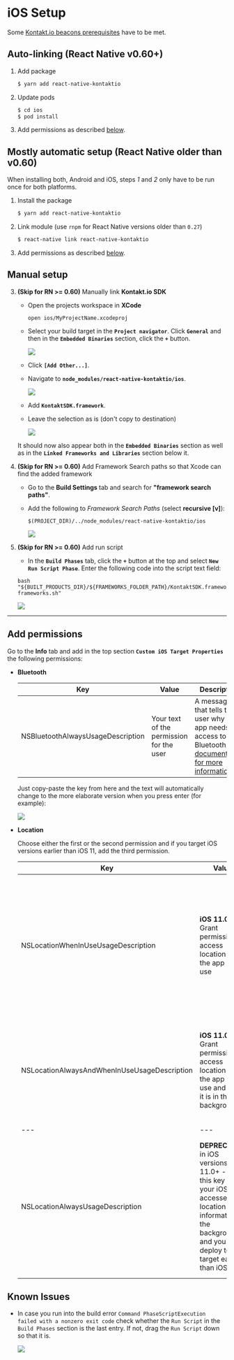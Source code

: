 # iOS Setup

Some [Kontakt.io beacons prerequisites](https://developer.kontakt.io/android-sdk/quickstart/#setup) have to be met.

## Auto-linking (React Native v0.60+)

1. Add package

	```bash
	$ yarn add react-native-kontaktio
	```

2. Update pods

    ```bash
    $ cd ios
    $ pod install
    ```

3. Add permissions as described [below](#add-permissions).


## Mostly automatic setup (React Native older than v0.60)

When installing both, Android and iOS, steps _1_ and _2_ only have to be run once for both platforms.

1.  Install the package

    ```bash
    $ yarn add react-native-kontaktio
    ```

2. Link module (use `rnpm` for React Native versions older than `0.27`)

    ```bash
    $ react-native link react-native-kontaktio
    ```

3. Add permissions as described [below](#add-permissions).

## Manual setup

3. **(Skip for RN >= 0.60)** Manually link **Kontakt.io SDK**

    - Open the projects workspace in **XCode**

      	```
      	open ios/MyProjectName.xcodeproj
      	```
    - Select your build target in the **`Project navigator`**. Click **`General`** and then in the **`Embedded Binaries`** section, click the **`+`** button.

    	![](images/ios_install_step01.png)

    - Click **`[Add Other...]`**.
    - Navigate to **`node_modules/react-native-kontaktio/ios`**.

		![](images/ios_installation_step02.png)

    - Add **`KontaktSDK.framework`**.
    - Leave the selection as is (don't copy to destination)

    	![](images/ios_installation_step03.png)

    It should now also appear both in the **`Embedded Binaries`** section as well as in the **`Linked Frameworks and Libraries`** section below it.

4. **(Skip for RN >= 0.60)** Add Framework Search paths so that Xcode can find the added framework

    - Go to the **Build Settings** tab and search for **"framework search paths"**.
    - Add the following to _Framework Search Paths_ (select **recursive [v]**):

      	```
      	$(PROJECT_DIR)/../node_modules/react-native-kontaktio/ios
      	```

      ![](images/ios_installation_step04.png)

5. **(Skip for RN >= 0.60)** Add run script

    - In the **`Build Phases`** tab, click the **`+`** button at the top and select **`New Run Script Phase`**. Enter the following code into the script text field:

    ```
    bash "${BUILT_PRODUCTS_DIR}/${FRAMEWORKS_FOLDER_PATH}/KontaktSDK.framework/strip-frameworks.sh"
    ```
    ![](images/ios_installation_step05.png)

---

## Add permissions

Go to the **Info** tab and add in the top section **`Custom iOS Target Properties`** the following permissions:

- **Bluetooth**

    | Key                                 | Value                                    | Description                                                                           |
    | ----------------------------------- | ---------------------------------------- | ------------------------------------------------------------------------------------- |
    | NSBluetoothAlwaysUsageDescription | Your text of the permission for the user | A message that tells the user why the app needs access to Bluetooth. [See documentation for more information](https://developer.apple.com/documentation/bundleresources/information_property_list/nsbluetoothalwaysusagedescription) |

    Just copy-paste the key from here and the text will automatically change to the more elaborate version when you press enter (for example):

    ![](images/ios_installation_step06_permission.png)


- **Location**

    Choose either the first or the second permission and if you target iOS versions earlier than iOS 11, add the third permission.

    | Key                                 | Value                                    | Description                                                                           |
    | ----------------------------------- | ---------------------------------------- | ------------------------------------------------------------------------------------- |
    | NSLocationWhenInUseUsageDescription | **iOS 11.0+** Grant permission to access location when the app is in use | A message that tells the user why the app is requesting access to the user’s location information while the app is running in the foreground. [See documentation for more information](https://developer.apple.com/documentation/bundleresources/information_property_list/nslocationwheninuseusagedescription) |
    | NSLocationAlwaysAndWhenInUseUsageDescription | **iOS 11.0+** Grant permission to access location when the app is in use and when it is in the background | A message that tells the user why the app is requesting access to the user’s location information at all times. [See documentation for more information](https://developer.apple.com/documentation/bundleresources/information_property_list/nslocationalwaysandwheninuseusagedescription) |
    | --- | --- | --- |
    | NSLocationAlwaysUsageDescription    | **DEPRECATED** in iOS versions 11.0+ - Use this key if your iOS app accesses location information in the background, and you deploy to a target earlier than iOS 11. | A message that tells the user why the app is requesting access to the user’s location information at all times (i.e. even when the app is in the background). [See documentation for more information](https://developer.apple.com/documentation/bundleresources/information_property_list/nslocationalwaysusagedescription) |

## Known Issues

* In case you run into the build error `Command PhaseScriptExecution failed with a nonzero exit code` check whether the `Run Script` in the `Build Phases` section is the last entry. If not, drag the `Run Script` down so that it is.

    ![](images/ios_installation_error.png)
